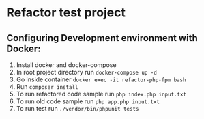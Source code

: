 # Refactor test project

## Configuring Development environment with Docker:

1. Install docker and docker-compose
2. In root project directory run ```docker-compose up -d```
3. Go inside container ```docker exec -it refactor-php-fpm bash```
4. Run  ```composer install```
5. To run refactored code sample run ```php index.php input.txt ```
6. To run old code sample run ```php app.php input.txt ```
7. To run test run ```./vendor/bin/phpunit tests ```
